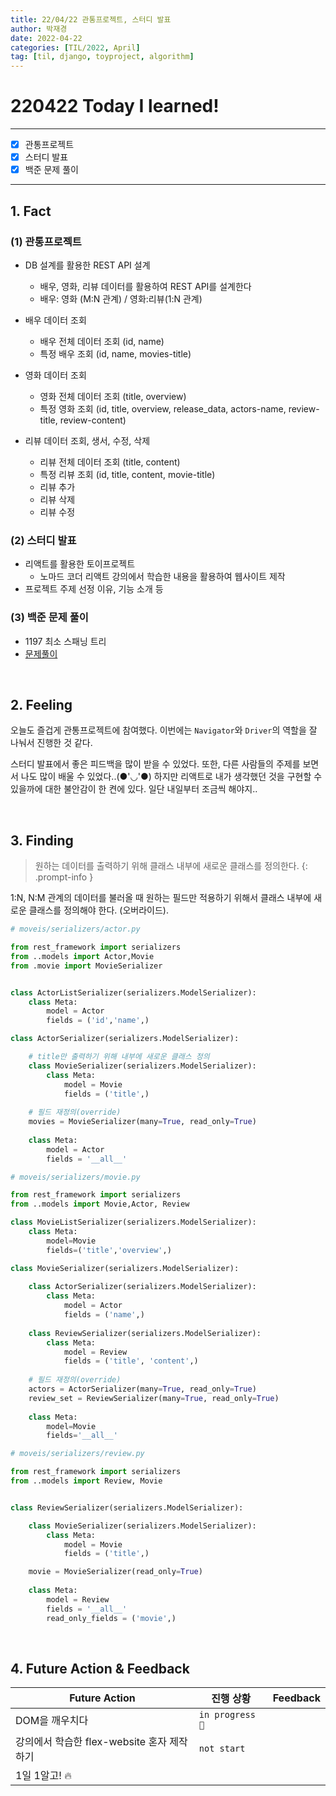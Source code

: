 ```yaml
---
title: 22/04/22 관통프로젝트, 스터디 발표
author: 박재경
date: 2022-04-22
categories: [TIL/2022, April]
tag: [til, django, toyproject, algorithm]
---
```


# 220422 Today I learned!

---

- [x]  관통프로젝트
- [x]  스터디 발표
- [x]  백준 문제 풀이

---

## 1. Fact 

### (1)  관통프로젝트

- DB 설계를 활용한 REST API 설계
  - 배우, 영화, 리뷰 데이터를 활용하여 REST API를 설계한다
  - 배우: 영화 (M:N 관계)  / 영화:리뷰(1:N 관계) 

- 배우 데이터 조회
  - 배우 전체 데이터 조회 (id, name)
  - 특정 배우 조회 (id, name, movies-title)

- 영화 데이터 조회
  - 영화 전체 데이터 조회  (title, overview)
  - 특정 영화 조회 (id, title, overview, release_data, actors-name, review-title, review-content)

- 리뷰 데이터 조회, 생서, 수정, 삭제
  - 리뷰 전체 데이터 조회 (title, content)
  - 특정 리뷰 조회 (id, title, content, movie-title)
  - 리뷰 추가
  - 리뷰 삭제
  - 리뷰 수정 




### (2) 스터디 발표

- 리액트를 활용한 토이프로젝트 
  - 노마드 코더 리액트 강의에서 학습한 내용을 활용하여 웹사이트 제작
- 프로젝트 주제 선정 이유, 기능 소개 등



### (3) 백준 문제 풀이

- 1197 최소 스패닝 트리
- [문제풀이](https://github.com/JaeKP/Study/tree/master/algorithm/1%EC%9D%BC1%EC%95%8C%EA%B3%A0/04%EC%9B%94/0422)

<br>

## 2. Feeling

 오늘도 즐겁게 관통프로젝트에 참여했다. 이번에는 `Navigator`와 `Driver`의 역할을 잘 나눠서 진행한 것 같다. 

스터디 발표에서 좋은 피드백을 많이 받을 수 있었다. 또한, 다른 사람들의 주제를 보면서 나도 많이 배울 수 있었다..(●'◡'●)
하지만 리액트로 내가 생각했던 것을 구현할 수 있을까에 대한 불안감이 한 켠에 있다. 일단 내일부터 조금씩 해야지.. 

<br>

## 3. Finding 

> 원하는 데이터를 출력하기 위해 클래스 내부에 새로운 클래스를 정의한다.
{: .prompt-info }



1:N, N:M 관계의 데이터를 불러올 때 원하는 필드만 적용하기 위해서 클래스 내부에 새로운 클래스를 정의해야 한다. (오버라이드).

```python
# moveis/serializers/actor.py

from rest_framework import serializers
from ..models import Actor,Movie
from .movie import MovieSerializer


class ActorListSerializer(serializers.ModelSerializer):
    class Meta:
        model = Actor
        fields = ('id','name',)

class ActorSerializer(serializers.ModelSerializer):

    # title만 출력하기 위해 내부에 새로운 클래스 정의
    class MovieSerializer(serializers.ModelSerializer):
        class Meta:
            model = Movie
            fields = ('title',)
	
    # 필드 재정의(override)
    movies = MovieSerializer(many=True, read_only=True)
    
    class Meta:
        model = Actor
        fields = '__all__'
```



```python
# moveis/serializers/movie.py

from rest_framework import serializers
from ..models import Movie,Actor, Review

class MovieListSerializer(serializers.ModelSerializer):
    class Meta:
        model=Movie
        fields=('title','overview',)

class MovieSerializer(serializers.ModelSerializer):
	
    class ActorSerializer(serializers.ModelSerializer):
        class Meta:
            model = Actor
            fields = ('name',)
            
    class ReviewSerializer(serializers.ModelSerializer):
        class Meta:
            model = Review
            fields = ('title', 'content',)
            
    # 필드 재정의(override)    
    actors = ActorSerializer(many=True, read_only=True)
    review_set = ReviewSerializer(many=True, read_only=True)
    
    class Meta:
        model=Movie
        fields='__all__'
```



```python
# moveis/serializers/review.py

from rest_framework import serializers
from ..models import Review, Movie


class ReviewSerializer(serializers.ModelSerializer):

    class MovieSerializer(serializers.ModelSerializer):
        class Meta:
            model = Movie
            fields = ('title',)

    movie = MovieSerializer(read_only=True)
    
    class Meta:
        model = Review
        fields = '__all__'
        read_only_fields = ('movie',)
```

<br>

## 4. Future Action & Feedback

| Future Action                              | 진행 상황       | Feedback |
| ------------------------------------------ | --------------- | -------- |
| DOM을 깨우치다                             | `in progress 🚀` |          |
| 강의에서 학습한 flex-website 혼자 제작하기 | `not start`     |          |
| 1일 1알고! 🔥                               |                 |          |

<br>
